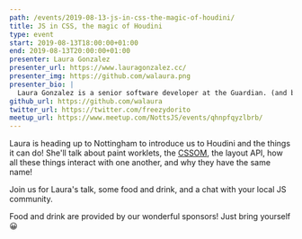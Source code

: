 ```yaml
---
path: /events/2019-08-13-js-in-css-the-magic-of-houdini/
title: JS in CSS, the magic of Houdini
type: event
start: 2019-08-13T18:00:00+01:00
end: 2019-08-13T20:00:00+01:00
presenter: Laura Gonzalez
presenter_url: https://www.lauragonzalez.cc/
presenter_img: https://github.com/walaura.png
presenter_bio: |
  Laura Gonzalez is a senior software developer at the Guardian. (and before that, The Next Web). She loves all things Javascript and CSS and in her free time she can be seen doing pointless NPM modules or feeding animals at the park.
github_url: https://github.com/walaura
twitter_url: https://twitter.com/freezydorito
meetup_url: https://www.meetup.com/NottsJS/events/qhnpfqyzlbrb/
---
```


Laura is heading up to Nottingham to introduce us to Houdini and the things it can do! She'll talk about paint worklets, the [CSSOM](https://developer.mozilla.org/en-US/docs/Web/API/CSS_Object_Model), the layout API, how all these things interact with one another, and why they have the same name!

Join us for Laura's talk, some food and drink, and a chat with your local JS community.

Food and drink are provided by our wonderful sponsors! Just bring yourself 😀

